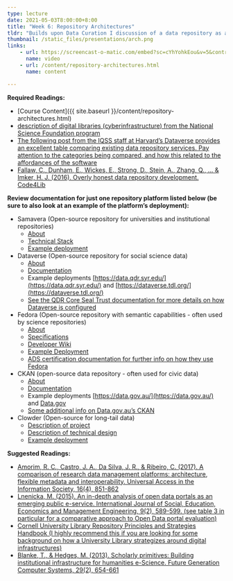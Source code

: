 ```yaml
---
type: lecture
date: 2021-05-03T8:00:00+8:00
title: "Week 6: Repository Architectures"
tldr: "Builds upon Data Curation I discussion of a data repository as a layered architecture for curation."
thumbnail: /static_files/presentations/arch.png
links: 
    - url: https://screencast-o-matic.com/embed?sc=cYhYohkEou&v=5&controls=1&ff=1
      name: video
    - url: /content/repository-architectures.html
      name: content

---
```

**Required Readings:**
- [Course Content]({{ site.baseurl }}/content/repository-architectures.html)
- [description of digital libraries (cyberinfrastructure) from the National Science Foundation program](https://web.archive.org/web/20190207233414/https://www.nsf.gov/news/special_reports/cyber/digitallibraries.jsp)
- [The following post from the IQSS staff at Harvard’s Dataverse provides an excellent table comparing existing data repository services. Pay attention to the categories being compared, and how this related to the affordances of the software](https://dataverse.org/blog/comparative-review-various-data-repositories)
- [Fallaw, C., Dunham, E., Wickes, E., Strong, D., Stein, A., Zhang, Q., … & Imker, H. J. (2016). Overly honest data repository development. Code4Lib](https://journal.code4lib.org/articles/11980)

**Review documentation for just one repository platform listed below (be sure to also look at an example of the platform’s deployment):**
- Samavera (Open-source repository for universities and institutional repositories)
    - [About](https://samvera.org/samvera-open-source-repository-framework/)
    - [Technical Stack](https://samvera.org/samvera-open-source-repository-framework/technology-stack/)
    - [Example deployment](https://digital.sciencehistory.org/)
- Dataverse (Open-source repository for social science data)
    - [About](https://dataverse.org/about)
    - [Documentation](http://guides.dataverse.org/en/latest/)
    - Example deployments [https://data.qdr.syr.edu/](https://data.qdr.syr.edu/) and [https://dataverse.tdl.org/](https://dataverse.tdl.org/)
    - [See the QDR Core Seal Trust documentation for more details on how Dataverse is configured](https://www.coretrustseal.org/wp-content/uploads/2018/11/Qualitative-Data-Repository.pdf)
- Fedora (Open-source repository with semantic capabilities - often used by science repositories)
    - [About](https://duraspace.org/fedora/about/)
    - [Specifications](https://duraspace.org/fedora/resources/technical-specifications/)
    - [Developer Wiki](https://wiki.duraspace.org/display/FF)
    - [Example Deployment](https://archaeologydataservice.ac.uk/)
    - [ADS certification documentation for further info on how they use Fedora](https://assessment.datasealofapproval.org/assessment_96/seal/html/)
- CKAN (open-source data repository - often used for civic data)
    - [About](https://ckan.org/)
    - [Documentation](https://docs.ckan.org/en/latest/sysadmin-guide.html)
    - Example deployments [https://data.gov.au/](https://data.gov.au/) and [Data.gov](https://data.gov)
    - [Some additional info on Data.gov.au’s CKAN](https://ckan.org/portfolio/data-gov-au/)
- Clowder (Open-source for long-tail data)
    - [Description of project](https://clowder.ncsa.illinois.edu/)
    - [Description of technical design](https://dl.acm.org/citation.cfm?id=3219159)
    - [Example deployment](http://criticalzone.org/iml/)
  
**Suggested Readings:**
- [Amorim, R. C., Castro, J. A., Da Silva, J. R., & Ribeiro, C. (2017). A comparison of research data management platforms: architecture, flexible metadata and interoperability. Universal Access in the Information Society, 16(4), 851-862](https://repositorio-aberto.up.pt/bitstream/10216/111537/2/229906.pdf)
- [Lnenicka, M. (2015). An in-depth analysis of open data portals as an emerging public e-service. International Journal of Social, Education, Economics and Management Engineering, 9(2), 589-599. (see table 3 in particular for a comparative approach to Open Data portal evaluation)](https://pdfs.semanticscholar.org/f83e/e7fa439fb9011ff064a90a42a2c2f1fb43b4.pdf)
- [Cornell University Library Repository Principles and Strategies Handbook (I highly recommend this if you are looking for some background on how a University Library strategizes around digital infrastructures)](https://confluence.cornell.edu/display/culpublic/Cornell+University+Library+Repository+Principles+and+Strategies+Handbook)
- [Blanke, T., & Hedges, M. (2013). Scholarly primitives: Building institutional infrastructure for humanities e-Science. Future Generation Computer Systems, 29(2), 654-661](https://www.sciencedirect.com/science/article/pii/S0167739X11001178)


